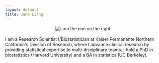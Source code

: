 ```yaml
---
layout: default
title: Jane Liang
---
```


<center><img src="{{ site.url }}/media/chicken.jpg" style="max-width: 65%; height:auto" title="I am the one on the right."/></center>
<br>
I am a Research Scientist I/Biostatistician at Kaiser Permanente Northern California's Division of Research, where I advance clinical research by providing statistical expertise to multi-disciplinary teams. I hold a PhD in biostatistics (Harvard University) and a BA in statistics (UC Berkeley). 
